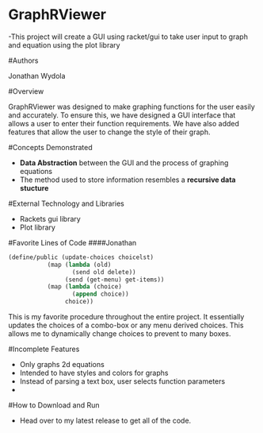 # GraphRViewer

-This project will create a GUI using racket/gui to take user input to graph and equation using the plot library

#Authors

Jonathan Wydola

#Overview

GraphRViewer was designed to make graphing functions for the user easily and accurately.
To ensure this, we have designed a GUI interface that allows a user to enter their function requirements.
We have also added features that allow the user to change the style of their graph.



#Concepts Demonstrated

* **Data Abstraction** between the GUI and the process of graphing equations
* The method used to store information resembles a **recursive data stucture**


#External Technology and Libraries

* Rackets gui library
* Plot library

#Favorite Lines of Code
####Jonathan

```scheme
(define/public (update-choices choicelst)
           (map (lambda (old)
                  (send old delete))
                (send (get-menu) get-items))
           (map (lambda (choice)
                  (append choice))
                choice))
```
This is my favorite procedure throughout the entire project. It essentially updates the choices of a combo-box
or any menu derived choices. This allows me to dynamically change choices to prevent to many boxes.

#Incomplete Features

* Only graphs 2d equations
* Intended to have styles and colors for graphs
* Instead of parsing a text box, user selects function parameters
* 
#How to Download and Run

* Head over to my latest release to get all of the code.
